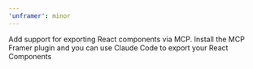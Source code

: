 ```yaml
---
'unframer': minor
---
```


Add support for exporting React components via MCP. Install the MCP Framer plugin and you can use Claude Code to export your React Components
